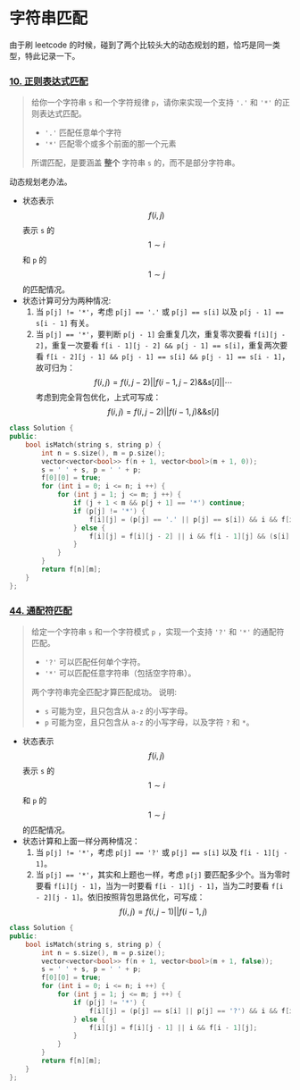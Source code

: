 # 字符串匹配

由于刷 leetcode 的时候，碰到了两个比较头大的动态规划的题，恰巧是同一类型，特此记录一下。

### [10. 正则表达式匹配](https://leetcode.cn/problems/regular-expression-matching/)
> 给你一个字符串 `s` 和一个字符规律 `p`，请你来实现一个支持 `'.'` 和 `'*'` 的正则表达式匹配。
> * `'.'` 匹配任意单个字符
> * `'*'` 匹配零个或多个前面的那一个元素
> 
> 所谓匹配，是要涵盖 **整个** 字符串 `s` 的，而不是部分字符串。

动态规划老办法。
* 状态表示 $$f(i, j)$$ 表示 `s` 的 $$1 \sim i$$ 和 `p` 的 $$1 \sim j$$ 的匹配情况。
* 状态计算可分为两种情况:
  1. 当 `p[j] != '*'`，考虑 `p[j] == '.'` 或 `p[j] == s[i]` 以及 `p[j - 1] == s[i - 1]` 有关。
  2. 当 `p[j] == '*'`，要判断 `p[j - 1]` 会重复几次，重复零次要看 `f[i][j - 2]`，重复一次要看 `f[i - 1][j - 2] && p[j - 1] == s[i]`，重复两次要看 `f[i - 2][j - 1] && p[j - 1] == s[i] && p[j - 1] == s[i - 1]`，故可归为：
    $$
  f(i,j) = f(i, j - 2) || f(i - 1, j - 2) \&\& s[i] ||\cdots
  $$
  考虑到完全背包优化，上式可写成：
  $$
  f(i,j) = f(i, j - 2) || f(i - 1, j) \&\& s[i]
  $$

```cpp
class Solution {
public:
    bool isMatch(string s, string p) {
        int n = s.size(), m = p.size();
        vector<vector<bool>> f(n + 1, vector<bool>(m + 1, 0));
        s = ' ' + s, p = ' ' + p;
        f[0][0] = true;
        for (int i = 0; i <= n; i ++) {
            for (int j = 1; j <= m; j ++) {
                if (j + 1 < m && p[j + 1] == '*') continue;
                if (p[j] != '*') {
                    f[i][j] = (p[j] == '.' || p[j] == s[i]) && i && f[i - 1][j - 1];
                } else {
                    f[i][j] = f[i][j - 2] || i && f[i - 1][j] && (s[i] == p[j - 1] || p[j - 1] == '.');
                } 
            }
        }
        return f[n][m];
    }
};
```

### [44. 通配符匹配](https://leetcode.cn/problems/wildcard-matching/)
> 给定一个字符串 `s` 和一个字符模式 `p` ，实现一个支持 `'?'` 和 `'*'` 的通配符匹配。
> * `'?'` 可以匹配任何单个字符。
> * `'*'` 可以匹配任意字符串（包括空字符串）。
> 
> 两个字符串完全匹配才算匹配成功。
说明:
> * `s` 可能为空，且只包含从 `a-z` 的小写字母。
> * `p` 可能为空，且只包含从 `a-z` 的小写字母，以及字符 `?` 和 `*`。

* 状态表示 $$f(i, j)$$ 表示 `s` 的 $$1 \sim i$$ 和 `p` 的 $$1 \sim j$$ 的匹配情况。
* 状态计算和上面一样分两种情况：
  1. 当 `p[j] != '*'`，考虑 `p[j] == '?'` 或 `p[j] == s[i]` 以及 `f[i - 1][j - 1]`。
  2. 当 `p[j] == '*'`，其实和上题也一样，考虑 `p[j]` 要匹配多少个。当为零时要看 `f[i][j - 1]`，当为一时要看 `f[i - 1][j - 1]`，当为二时要看 `f[i - 2][j - 1]`。依旧按照背包思路优化，可写成：
   $$
   f(i, j) = f(i, j - 1) || f(i - 1, j)
   $$

```cpp
class Solution {
public:
    bool isMatch(string s, string p) {
        int n = s.size(), m = p.size();
        vector<vector<bool>> f(n + 1, vector<bool>(m + 1, false));
        s = ' ' + s, p = ' ' + p;
        f[0][0] = true;
        for (int i = 0; i <= n; i ++) {
            for (int j = 1; j <= m; j ++) {
                if (p[j] != '*') {
                    f[i][j] = (p[j] == s[i] || p[j] == '?') && i && f[i - 1][j - 1];
                } else {
                    f[i][j] = f[i][j - 1] || i && f[i - 1][j];
                }
            }
        }
        return f[n][m];
    }
};
```